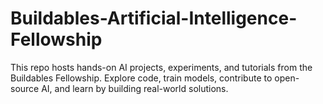 # Buildables-Artificial-Intelligence-Fellowship
This repo hosts hands-on AI projects, experiments, and tutorials from the Buildables Fellowship. Explore code, train models, contribute to open-source AI, and learn by building real-world solutions.
